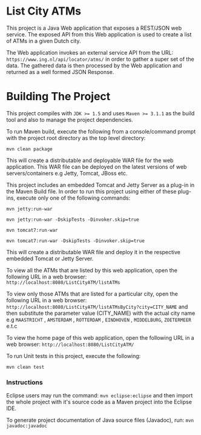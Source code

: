 List City ATMs
==============

This project is a Java Web application that exposes a REST/JSON web service. The exposed API from this Web application is used to create a list of ATMs
in a given Dutch city.

The Web application invokes an external service API from the URL: ```https://www.ing.nl/api/locator/atms/``` in order to gather a super set of the data.
The gathered data is then processed by the Web application and returned as a well formed JSON Response.

Building The Project
====================

This project compiles with ```JDK >= 1.5``` and uses ```Maven >= 3.1.1``` as the build tool and also to manage the project dependencies.

To run Maven build, execute the following from a console/command prompt with the project root directory as the top level directory:

```mvn clean package```

This will create a distributable and deployable WAR file for the web application. This WAR file can be deployed on the latest versions of web servers/containers e.g Jetty, Tomcat, JBoss etc.

This project includes an embedded Tomcat and Jetty Server as a plug-in in the Maven Build file. In order to run this project using either of these plug-ins, execute only one of the following commands:

```mvn jetty:run-war```

```mvn jetty:run-war -DskipTests -Dinvoker.skip=true```

```mvn tomcat7:run-war```

```mvn tomcat7:run-war -DskipTests -Dinvoker.skip=true```

This will create a distributable WAR file and deploy it in the respective embedded Tomcat or Jetty Server.

To view all the ATMs that are listed by this web application, open the following URL in a web browser: ```http://localhost:8080/ListCityATM/listATMs```

To view only those ATMs that are listed for a particular city, open the following URL in a web browser: ```http://localhost:8080/ListCityATM/listATMsByCity?city=CITY_NAME``` and then substitute the parameter value (CITY_NAME) with the actual city name e.g ```MAASTRICHT``` , ```AMSTERDAM``` , ```ROTTERDAM``` , ```EINDHOVEN``` , ```MIDDELBURG```, ```ZOETERMEER``` e.t.c

To view the home page of this web application, open the following URL in a web browser: ```http://localhost:8080/ListCityATM/```

To run Unit tests in this project, execute the following:

```mvn clean test```

### Instructions

Eclipse users may run the command: `mvn eclipse:eclipse` and then import the whole project with it's source code as a Maven project into the Eclipse IDE.

To generate project documentation of Java source files (Javadoc), run: ```mvn javadoc:javadoc```